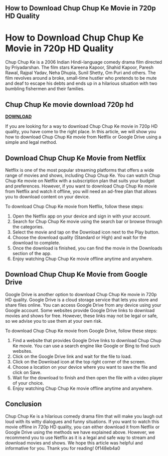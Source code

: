 ## How to Download Chup Chup Ke Movie in 720p HD Quality

  
# How to Download Chup Chup Ke Movie in 720p HD Quality
 
Chup Chup Ke is a 2006 Indian Hindi-language comedy drama film directed by Priyadarshan. The film stars Kareena Kapoor, Shahid Kapoor, Paresh Rawal, Rajpal Yadav, Neha Dhupia, Sunil Shetty, Om Puri and others. The film revolves around a broke, small-time hustler who pretends to be mute and deaf to escape his debts and ends up in a hilarious situation with two bumbling fishermen and their families.
 
## Chup Chup Ke movie download 720p hd


[**DOWNLOAD**](https://www.google.com/url?q=https%3A%2F%2Furluss.com%2F2tM5Lq&sa=D&sntz=1&usg=AOvVaw27fprTTXpP2a7SZ72w8vlQ)

 
If you are looking for a way to download Chup Chup Ke movie in 720p HD quality, you have come to the right place. In this article, we will show you how to download Chup Chup Ke movie from Netflix or Google Drive using a simple and legal method.
 
## Download Chup Chup Ke Movie from Netflix
 
Netflix is one of the most popular streaming platforms that offers a wide range of movies and shows, including Chup Chup Ke. You can watch Chup Chup Ke movie on Netflix with a subscription plan that suits your budget and preferences. However, if you want to download Chup Chup Ke movie from Netflix and watch it offline, you will need an ad-free plan that allows you to download content on your device.
 
To download Chup Chup Ke movie from Netflix, follow these steps:
 
1. Open the Netflix app on your device and sign in with your account.
2. Search for Chup Chup Ke movie using the search bar or browse through the categories.
3. Select the movie and tap on the Download icon next to the Play button.
4. Choose the download quality (Standard or High) and wait for the download to complete.
5. Once the download is finished, you can find the movie in the Downloads section of the app.
6. Enjoy watching Chup Chup Ke movie offline anytime and anywhere.

## Download Chup Chup Ke Movie from Google Drive
 
Google Drive is another option to download Chup Chup Ke movie in 720p HD quality. Google Drive is a cloud storage service that lets you store and share files online. You can access Google Drive from any device using your Google account. Some websites provide Google Drive links to download movies and shows for free. However, these links may not be legal or safe, so we advise you to use them at your own risk.
 
To download Chup Chup Ke movie from Google Drive, follow these steps:

1. Find a website that provides Google Drive links to download Chup Chup Ke movie. You can use a search engine like Google or Bing to find such websites.
2. Click on the Google Drive link and wait for the file to load.
3. Click on the Download icon at the top right corner of the screen.
4. Choose a location on your device where you want to save the file and click on Save.
5. Wait for the download to finish and then open the file with a video player of your choice.
6. Enjoy watching Chup Chup Ke movie offline anytime and anywhere.

## Conclusion
 
Chup Chup Ke is a hilarious comedy drama film that will make you laugh out loud with its witty dialogues and funny situations. If you want to watch this movie offline in 720p HD quality, you can either download it from Netflix or Google Drive using the methods we have explained above. However, we recommend you to use Netflix as it is a legal and safe way to stream and download movies and shows. We hope this article was helpful and informative for you. Thank you for reading!
 0f148eb4a0
